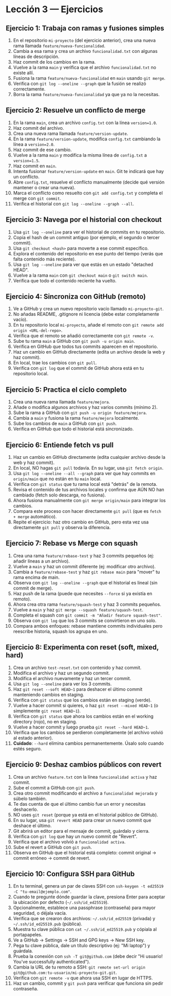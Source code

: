 # Lección 3 — Ejercicios

## Ejercicio 1: Trabaja con ramas y fusiones simples

1. En el repositorio `mi-proyecto` (del ejercicio anterior), crea una nueva rama llamada `feature/nueva-funcionalidad`.
2. Cambia a esa rama y crea un archivo `funcionalidad.txt` con algunas líneas de descripción.
3. Haz commit de los cambios en la rama.
4. Vuelve a la rama `main` y verifica que el archivo `funcionalidad.txt` no existe allí.
5. Fusiona la rama `feature/nueva-funcionalidad` en `main` usando `git merge`.
6. Verifica con `git log --oneline --graph` que la fusión se realizó correctamente.
7. Borra la rama `feature/nueva-funcionalidad` ya que ya no la necesitas.

## Ejercicio 2: Resuelve un conflicto de merge

1. En la rama `main`, crea un archivo `config.txt` con la línea `version=1.0`.
2. Haz commit del archivo.
3. Crea una nueva rama llamada `feature/version-update`.
4. En la rama `feature/version-update`, modifica `config.txt` cambiando la línea a `version=2.0`.
5. Haz commit de ese cambio.
6. Vuelve a la rama `main` y modifica la misma línea de `config.txt` a `version=1.5`.
7. Haz commit en `main`.
8. Intenta fusionar `feature/version-update` en `main`. Git te indicará que hay un conflicto.
9. Abre `config.txt`, resuelve el conflicto manualmente (decide qué versión mantener o crear una nueva).
10. Marca el conflicto como resuelto con `git add config.txt` y completa el merge con `git commit`.
11. Verifica el historial con `git log --oneline --graph --all`.

## Ejercicio 3: Navega por el historial con checkout

1. Usa `git log --oneline` para ver el historial de commits en tu repositorio.
2. Copia el hash de un commit antiguo (por ejemplo, el segundo o tercer commit).
3. Usa `git checkout <hash>` para moverte a ese commit específico.
4. Explora el contenido del repositorio en ese punto del tiempo (verás que falta contenido más reciente).
5. Usa `git log --oneline` para ver que estás en un estado "detached HEAD".
6. Vuelve a la rama `main` con `git checkout main` o `git switch main`.
7. Verifica que todo el contenido reciente ha vuelto.

## Ejercicio 4: Sincroniza con GitHub (remoto)

1. Ve a GitHub y crea un nuevo repositorio vacío llamado `mi-proyecto-git`.
2. No añadas README, .gitignore ni licencia (debe estar completamente vacío).
3. En tu repositorio local `mi-proyecto`, añade el remoto con `git remote add origin <URL-del-repo>`.
4. Verifica que el remoto se añadió correctamente con `git remote -v`.
5. Sube tu rama `main` a GitHub con `git push -u origin main`.
6. Verifica en GitHub que todos tus commits aparecen en el repositorio.
7. Haz un cambio en GitHub directamente (edita un archivo desde la web y haz commit).
8. En local, trae los cambios con `git pull`.
9. Verifica con `git log` que el commit de GitHub ahora está en tu repositorio local.

## Ejercicio 5: Practica el ciclo completo

1. Crea una nueva rama llamada `feature/mejora`.
2. Añade o modifica algunos archivos y haz varios commits (mínimo 2).
3. Sube la rama a GitHub con `git push -u origin feature/mejora`.
4. Cambia a `main` y fusiona la rama `feature/mejora` localmente.
5. Sube los cambios de `main` a GitHub con `git push`.
6. Verifica en GitHub que todo el historial está sincronizado.

## Ejercicio 6: Entiende fetch vs pull

1. Haz un cambio en GitHub directamente (edita cualquier archivo desde la web y haz commit).
2. En local, NO hagas `git pull` todavía. En su lugar, usa `git fetch origin`.
3. Usa `git log --oneline --all --graph` para ver que hay commits en `origin/main` que no están en tu `main` local.
4. Verifica con `git status` que tu rama local está "detrás" de la remota.
5. Revisa el contenido de tus archivos locales y confirma que AÚN NO han cambiado (fetch solo descarga, no fusiona).
6. Ahora fusiona manualmente con `git merge origin/main` para integrar los cambios.
7. Compara este proceso con hacer directamente `git pull` (que es `fetch + merge` automático).
8. Repite el ejercicio: haz otro cambio en GitHub, pero esta vez usa directamente `git pull` y observa la diferencia.

## Ejercicio 7: Rebase vs Merge con squash

1. Crea una rama `feature/rebase-test` y haz 3 commits pequeños (ej: añadir líneas a un archivo).
2. Vuelve a `main` y haz un commit diferente (ej: modificar otro archivo).
3. Cambia a `feature/rebase-test` y haz `git rebase main` para "mover" tu rama encima de main.
4. Observa con `git log --oneline --graph` que el historial es lineal (sin commit de merge).
5. Haz push de la rama (puede que necesites `--force` si ya existía en remoto).
6. Ahora crea otra rama `feature/squash-test` y haz 3 commits pequeños.
7. Vuelve a `main` y haz `git merge --squash feature/squash-test`.
8. Completa el squash con `git commit -m "Añadir feature squash-test"`.
9. Observa con `git log` que los 3 commits se convirtieron en uno solo.
10. Compara ambos enfoques: rebase mantiene commits individuales pero reescribe historia, squash los agrupa en uno.

## Ejercicio 8: Experimenta con reset (soft, mixed, hard)

1. Crea un archivo `test-reset.txt` con contenido y haz commit.
2. Modifica el archivo y haz un segundo commit.
3. Modifica el archivo nuevamente y haz un tercer commit.
4. Usa `git log --oneline` para ver los 3 commits.
5. Haz `git reset --soft HEAD~1` para deshacer el último commit manteniendo cambios en staging.
6. Verifica con `git status` que los cambios están en staging (verde).
7. Vuelve a hacer commit si quieres, o haz `git reset --mixed HEAD~1` (o simplemente `git reset HEAD~1`).
8. Verifica con `git status` que ahora los cambios están en el working directory (rojo), no en staging.
9. Vuelve a hacer commit y luego prueba `git reset --hard HEAD~1`.
10. Verifica que los cambios se perdieron completamente (el archivo volvió al estado anterior).
11. **Cuidado**: `--hard` elimina cambios permanentemente. Úsalo solo cuando estés seguro.

## Ejercicio 9: Deshaz cambios públicos con revert

1. Crea un archivo `feature.txt` con la línea `funcionalidad activa` y haz commit.
2. Sube el commit a GitHub con `git push`.
3. Crea otro commit modificando el archivo a `funcionalidad mejorada` y súbelo también.
4. Te das cuenta de que el último cambio fue un error y necesitas deshacerlo.
5. NO uses `git reset` (porque ya está en el historial público de GitHub).
6. En su lugar, usa `git revert HEAD` para crear un nuevo commit que deshace el último.
7. Git abrirá un editor para el mensaje de commit, guárdalo y cierra.
8. Verifica con `git log` que hay un nuevo commit de "Revert".
9. Verifica que el archivo volvió a `funcionalidad activa`.
10. Sube el revert a GitHub con `git push`.
11. Observa en GitHub que el historial está completo: commit original → commit erróneo → commit de revert.

## Ejercicio 10: Configura SSH para GitHub

1. En tu terminal, genera un par de claves SSH con `ssh-keygen -t ed25519 -C "tu-email@ejemplo.com"`.
2. Cuando te pregunte dónde guardar la clave, presiona Enter para aceptar la ubicación por defecto (`~/.ssh/id_ed25519`).
3. Opcionalmente, establece una passphrase (contraseña) para mayor seguridad, o déjala vacía.
4. Verifica que se crearon dos archivos: `~/.ssh/id_ed25519` (privada) y `~/.ssh/id_ed25519.pub` (pública).
5. Muestra tu clave pública con `cat ~/.ssh/id_ed25519.pub` y cópiala al portapapeles.
6. Ve a GitHub → Settings → SSH and GPG keys → New SSH key.
7. Pega tu clave pública, dale un título descriptivo (ej: "Mi laptop") y guárdala.
8. Prueba la conexión con `ssh -T git@github.com` (debe decir "Hi usuario! You've successfully authenticated").
9. Cambia la URL de tu remoto a SSH: `git remote set-url origin git@github.com:tu-usuario/mi-proyecto-git.git`.
10. Verifica con `git remote -v` que ahora usa SSH en lugar de HTTPS.
11. Haz un cambio, commit y `git push` para verificar que funciona sin pedir contraseña.
